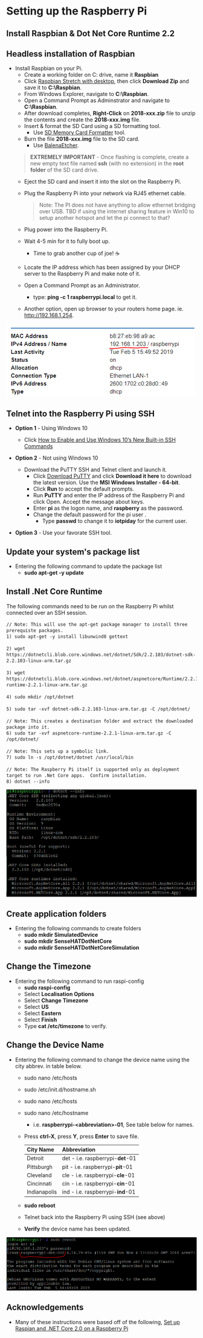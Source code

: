 # Setting up the Raspberry Pi

## Install Raspbian & Dot Net Core Runtime 2.2

## Headless installation of Raspbian
- Install Raspbian on your Pi.
    - Create a working folder on C: drive, name it **Raspbian**
    - Click [Raspbian Stretch with desktop](https://www.raspberrypi.org/downloads/
), then click **Download Zip** and save it to **C:\Raspbian**.
    - From Windows Explorer, navigate to **C:\Raspbian**.
    - Open a Command Prompt as Adminstrator and navigate to **C:\Raspbian**.
    - After download completes, **Right-Click** on **2018-xxx.zip** file to unzip the contents and create the **2018-xxx.img** file.
    - Insert & format the SD Card using a SD formatting tool.
        - Use [SD Memory Card Formatter](https://www.sdcard.org/downloads/formatter_4/eula_windows/index.html) tool.
    - Burn the file **2018-xxx.img** file to the SD card.
        - Use [BalenaEtcher](https://www.balena.io/etcher/?ref=etcher_footer).
    > **EXTREMELY IMPORTANT** - Once flashing is complete, create a new empty text file named **ssh** (with no extension) in the **root folder** of the SD card drive.
    - Eject the SD card and insert it into the slot on the Raspberry Pi.
    - Plug the Raspberry Pi into your network via RJ45 ethernet cable.
        > Note: The PI does not have anything to allow ethernet bridging over USB.  TBD if using the internet sharing feature in Win10 to setup another hotspot and let the pi connect to that?

    - Plug power into the Raspberry Pi.
    - Wait 4-5 min for it to fully boot up.
        - Time to grab another cup of joe! :coffee:
    - Locate the IP address which has been assigned by your DHCP server to the Raspberry Pi and make note of it.
    - Open a Command Prompt as an Administrator.
        - type: **ping -c 1 raspberrypi.local** to get it.
    - Another option, open up browser to your routers home page. ie. http://192.168.1.254.

![Image](/images/settingupthepi-1.png)

## Telnet into the Raspberry Pi using SSH

- **Option 1** - Using Windows 10
    - Click [How to Enable and Use Windows 10’s New Built-in SSH Commands](https://www.howtogeek.com/336775/how-to-enable-and-use-windows-10s-built-in-ssh-commands/)

- **Option 2** - Not using Windows 10
    - Download the PuTTY SSH and Telnet client and launch it.
        - Click [Download PuTTY](https://www.putty.org/) and click **Download it here** to download the latest version. Use the **MSI Windows Installer - 64-bit**.
        - Click **Run** to accept the default prompts.
        - Run **PuTTY** and enter the IP address of the Raspberry Pi and click Open. Accept the message about keys.
        - Enter **pi** as the logon name, and **raspberry** as the password.
        - Change the default password for the pi user .
            - Type **passwd** to change it to **iotpiday** for the current user.

- **Option 3** - Use your favorate SSH tool.

## Update your system's package list
- Entering the following command to update the package list
    - **sudo apt-get -y update**

## Install .Net Core Runtime
The following commands need to be run on the Raspberry Pi whilst connected over an SSH session.
```
// Note: This will use the apt-get package manager to install three prerequiste packages.
1) sudo apt-get -y install libunwind8 gettext

2) wget https://dotnetcli.blob.core.windows.net/dotnet/Sdk/2.2.103/dotnet-sdk-2.2.103-linux-arm.tar.gz

3) wget https://dotnetcli.blob.core.windows.net/dotnet/aspnetcore/Runtime/2.2.1/aspnetcore-runtime-2.2.1-linux-arm.tar.gz

4) sudo mkdir /opt/dotnet

5) sudo tar -xvf dotnet-sdk-2.2.103-linux-arm.tar.gz -C /opt/dotnet/

// Note: This creates a destination folder and extract the downloaded package into it.
6) sudo tar -xvf aspnetcore-runtime-2.2.1-linux-arm.tar.gz -C /opt/dotnet/

// Note: This sets up a symbolic link.
7) sudo ln -s /opt/dotnet/dotnet /usr/local/bin

// Note: The Raspberry Pi itself is supported only as deployment target to run .Net Core apps.  Confirm installation.
8) dotnet --info
```

![Image](/images/settingupthepi-2.png)

## Create application folders
- Entering the following commands to create folders
    - **sudo mkdir SimulatedDevice**
    - **sudo mkdir SenseHATDotNetCore**
    - **sudo mkdir SenseHATDotNetCoreSimulation**

## Change the Timezone
- Entering the following command to run raspi-config
    - **sudo raspi-config**
    - Select **Localisation Options**
    - Select **Change Timezone**
    - Select **US**
    - Select **Eastern**
    - Select **Finish**
    - Type **cat /etc/timezone** to verify.

## Change the Device Name
- Entering the following command to change the device name using the city abbrev. in table below.
    - sudo nano /etc/hosts
    - sudo /etc/init.d/hostname.sh
    - sudo nano /etc/hosts
    - sudo nano /etc/hostname
        - i.e. **raspberrypi-<**abbreviation**>-01**, See table below for names.
    - Press **ctrl-X**, press **Y**, press **Enter** to save file.

        City Name | Abbreviation 
        ------------ | -------------
        Detroit | det - i.e. raspberrypi-**det**-01
        Pittsburgh | pit - i.e. raspberrypi-**pit**-01
        Cleveland | cle - i.e. raspberrypi-**cle**-01
        Cincinnati | cin - i.e. raspberrypi-**cin**-01
        Indianapolis | ind - i.e. raspberrypi-**ind**-01

    - **sudo reboot**
    - Telnet back into the Raspberry Pi using SSH (see above)
    - **Verify** the device name has been updated.

![Image](/images/settingupthepi-3.png)

## Acknowledgements
- Many of these instructions were based off of the following, [Set up Raspian and .NET Core 2.0 on a Raspberry Pi](https://blogs.msdn.microsoft.com/david/2017/07/20/setting_up_raspian_and_dotnet_core_2_0_on_a_raspberry_pi/)

